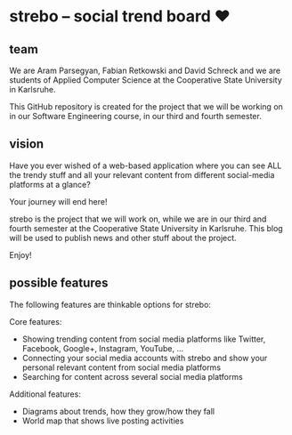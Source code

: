 # strebo – social trend board ❤

## team
We are Aram Parsegyan, Fabian Retkowski and David Schreck and we are students of Applied Computer Science at the Cooperative State University in Karlsruhe.

This GitHub repository is created for the project that we will be working on in our Software Engineering course, in our third and fourth semester.

## vision

Have you ever wished of a web-based application where you can see ALL the trendy stuff and all your relevant content from different social-media platforms at a glance?

Your journey will end here!

strebo is the project that we will work on, while we are in our third and fourth semester at the Cooperative State University in Karlsruhe. This blog will be used to publish news and other stuff about the project.

Enjoy!

## possible features

The following features are thinkable options for strebo:

Core features:
* Showing trending content from social media platforms like Twitter, Facebook, Google+, Instagram, YouTube, …
* Connecting your social media accounts with strebo and show your personal relevant content from social media platforms
* Searching for content across several social media platforms

Additional features:
* Diagrams about trends, how they grow/how they fall
* World map that shows live posting activities

